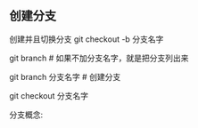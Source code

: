 ## 创建分支

创建并且切换分支
git checkout -b 分支名字

git branch # 如果不加分支名字，就是把分支列出来

git branch 分支名字 # 创建分支

git checkout 分支名字

分支概念: